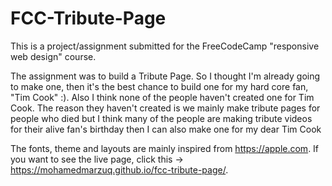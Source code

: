 # FCC-Tribute-Page
 This is a project/assignment submitted for the FreeCodeCamp "responsive web design" course. 
 
 The assignment was to build a Tribute Page. So I thought I'm already going to make one, then it's the best chance to build one for my hard core fan, "Tim Cook" :). Also I think none of the people haven't created one for Tim Cook. The reason they haven't created is we mainly make tribute pages for people who died but I think many of the people are making tribute videos for their alive fan's birthday then I can also make one for my dear Tim Cook 
 
 The fonts, theme and layouts are mainly inspired from https://apple.com. If you want to see the live page, click this -> https://mohamedmarzuq.github.io/fcc-tribute-page/.
